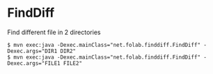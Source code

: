 FindDiff
========

Find different file in 2 directories

```
$ mvn exec:java -Dexec.mainClass="net.folab.finddiff.FindDiff" -Dexec.args="DIR1 DIR2"
$ mvn exec:java -Dexec.mainClass="net.folab.finddiff.FindDiff" -Dexec.args="FILE1 FILE2"
```
